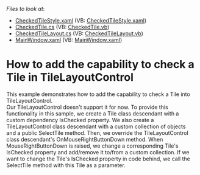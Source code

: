 <!-- default file list -->
*Files to look at*:

* [CheckedTileStyle.xaml](./CS/CheckedTileExample/CheckedTileStyle.xaml) (VB: [CheckedTileStyle.xaml](./VB/CheckedTileExample/CheckedTileStyle.xaml))
* [CheckedTile.cs](./CS/CheckedTileExample/CustomTile/CheckedTile.cs) (VB: [CheckedTile.vb](./VB/CheckedTileExample/CustomTile/CheckedTile.vb))
* [CheckedTileLayout.cs](./CS/CheckedTileExample/CustomTileLayoutControl/CheckedTileLayout.cs) (VB: [CheckedTileLayout.vb](./VB/CheckedTileExample/CustomTileLayoutControl/CheckedTileLayout.vb))
* [MainWindow.xaml](./CS/CheckedTileExample/MainWindow.xaml) (VB: [MainWindow.xaml](./VB/CheckedTileExample/MainWindow.xaml))
<!-- default file list end -->
# How to add the capability to check a Tile in TileLayoutControl


This example demonstrates how to add the capability to check a Tile into TileLayoutControl.<br />Our TileLayoutControl doesn't support it for now. To provide this functionality in this sample, we create a Tile class descendant with a custom dependency IsChecked property. We also create a TileLayoutControl class descendant with a custom collection of objects and a public SelectTile method. Then, we override the TileLayoutControl class descendant's OnMouseRightButtonDown method. When MouseRightButtonDown is raised, we change a corresponding Tile's IsChecked property and add/remove it to/from a custom collection. If we want to change the Tile's IsChecked property in code behind, we call the SelectTile method with this Tile as a parameter.

<br/>


